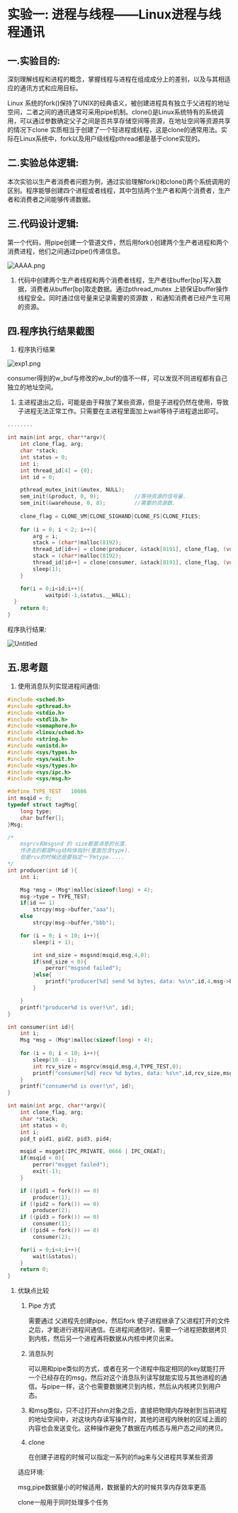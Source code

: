 # 实验一: 进程与线程——Linux进程与线程通讯

## 一.实验目的:

 深刻理解线程和进程的概念，掌握线程与进程在组成成分上的差别，以及与其相适应的通讯方式和应用目标。

Linux 系统的fork()保持了UNIX的经典语义，被创建进程具有独立于父进程的地址空间，二者之间的通讯通常可采用pipe机制。clone()是Linux系统特有的系统调用，可以通过参数确定父子之间是否共享存储空间等资源，在地址空间等资源共享的情况下clone 实质相当于创建了一个轻进程或线程，这是clone的通常用法。实际在Linux系统中，fork以及用户级线程pthread都是基于clone实现的。

## 二.实验总体逻辑:

本次实验以生产者消费者问题为例，通过实验理解fork()和clone()两个系统调用的区别。程序能够创建四个进程或者线程，其中包括两个生产者和两个消费者，生产者和消费者之间能够传递数据。

## 三.代码设计逻辑:

第一个代码，用pipe创建一个管道文件，然后用fork()创建两个生产者进程和两个消费进程，他们之间通过pipe()传递信息。

![AAAA.png](%E5%AE%9E%E9%AA%8C%E4%B8%80%20%E8%BF%9B%E7%A8%8B%E4%B8%8E%E7%BA%BF%E7%A8%8B%E2%80%94%E2%80%94Linux%E8%BF%9B%E7%A8%8B%E4%B8%8E%E7%BA%BF%E7%A8%8B%E9%80%9A%E8%AE%AF%20d52e7900f3c44ee0b389c5aa0d07034f/AAAA.png)

1. 代码中创建两个生产者线程和两个消费者线程，生产者往buffer[bp]写入数据，消费者从buffer[bp]取走数据。通过pthread_mutex 上锁保证buffer操作线程安全。同时通过信号量来记录需要的资源数 ，和通知消费者已经产生可用的资源。
    
    

## 四.程序执行结果截图

1. 程序执行结果

![exp1.png](%E5%AE%9E%E9%AA%8C%E4%B8%80%20%E8%BF%9B%E7%A8%8B%E4%B8%8E%E7%BA%BF%E7%A8%8B%E2%80%94%E2%80%94Linux%E8%BF%9B%E7%A8%8B%E4%B8%8E%E7%BA%BF%E7%A8%8B%E9%80%9A%E8%AE%AF%20d52e7900f3c44ee0b389c5aa0d07034f/exp1.png)

consumer得到的w_buf与修改的w_buf的值不一样，可以发现不同进程都有自己独立的地址空间。

1. 主进程退出之后，可能是由于释放了某些资源，但是子进程仍然在使用，导致子进程无法正常工作。只需要在主进程里面加上wait等待子进程退出即可。

```c
........

int main(int argc, char**argv){
    int clone_flag, arg;
	char *stack;
    int status = 0;
    int i;
    int thread_id[4] = {0};
    int id = 0;

	pthread_mutex_init(&mutex, NULL);
	sem_init(&product, 0, 0);           //等待资源的信号量.
	sem_init(&warehouse, 0, 8);         //需要的资源数.
	
	clone_flag = CLONE_VM|CLONE_SIGHAND|CLONE_FS|CLONE_FILES;
	
	for (i = 0; i < 2; i++){
		arg = i;
		stack = (char*)malloc(8192);
		thread_id[id++] = clone(producer, &stack[8191], clone_flag, (void*)&arg);
		stack = (char*)malloc(8192);
		thread_id[id++] = clone(consumer, &stack[8191], clone_flag, (void*)&arg);    
		sleep(1);
	}

	for(i = 0;i<id;i++){
			waitpid(-1,&status,__WALL);
  }
	return 0;
}
```

程序执行结果:

![Untitled](%E5%AE%9E%E9%AA%8C%E4%B8%80%20%E8%BF%9B%E7%A8%8B%E4%B8%8E%E7%BA%BF%E7%A8%8B%E2%80%94%E2%80%94Linux%E8%BF%9B%E7%A8%8B%E4%B8%8E%E7%BA%BF%E7%A8%8B%E9%80%9A%E8%AE%AF%20d52e7900f3c44ee0b389c5aa0d07034f/Untitled.png)

## 五.思考题

1. 使用消息队列实现进程间通信:

```c
#include <sched.h>
#include <pthread.h>
#include <stdio.h>
#include <stdlib.h>
#include <semaphore.h>
#include <linux/sched.h>
#include <string.h>
#include <unistd.h>
#include <sys/types.h>
#include <sys/wait.h>
#include <sys/types.h>
#include <sys/ipc.h>
#include <sys/msg.h>

#define TYPE_TEST   10086
int msqid = 0;
typedef struct tagMsg{
    long type;
    char buffer[];
}Msg;

/*
    msgrcv和msgsnd 的 size都是消息的长度.
    传进去的都是Msg结构体指针(里面包含type).
    但是rcv的时候还是要指定一下mtype.....
*/
int producer(int id ){
	int i;

    Msg *msg = (Msg*)malloc(sizeof(long) + 4);
    msg->type = TYPE_TEST;
    if(id == 1)
        strcpy(msg->buffer,"aaa");
    else
        strcpy(msg->buffer,"bbb");

	for (i = 0; i < 10; i++){
		sleep(i + 1);

		int snd_size = msgsnd(msqid,msg,4,0);
        if(snd_size < 0){
            perror("msgsnd failed");
        }else{
            printf("producer[%d] send %d bytes, data: %s\n",id,4,msg->buffer);
        }

	}
	printf("producer%d is over!\n", id);
}

int consumer(int id){
	int i;
    Msg *msg = (Msg*)malloc(sizeof(long) + 4);
    
	for (i = 0; i < 10; i++){
		sleep(10 - i);
        int rcv_size = msgrcv(msqid,msg,4,TYPE_TEST,0);
        printf("consumer[%d] recv %d bytes, data: %s\n",id,rcv_size,msg->buffer);
	}
	printf("consumer%d is over!\n", id);
}

int main(int argc, char**argv){
    int clone_flag, arg;
	char *stack;
    int status = 0;
    int i;
    pid_t pid1, pid2, pid3, pid4;

    msqid = msgget(IPC_PRIVATE, 0666 | IPC_CREAT);
    if(msqid < 0){
        perror("msgget failed");
        exit(-1);
    }

	if ((pid1 = fork()) == 0)
        producer(1);
    if ((pid2 = fork()) == 0)
        producer(2);
    if ((pid3 = fork()) == 0)
        consumer(1);
    if ((pid4 = fork()) == 0)
        consumer(2);

	for(i = 0;i<4;i++){
        wait(&status);
    }
	return 0;
}
```

1. 优缺点比较
    1. Pipe 方式
        
        需要通过 父进程先创建pipe，然后fork 使子进程继承了父进程打开的文件之后，才能进行进程间通信。在进程间通信时，需要一个进程把数据拷贝到内核，然后另一个进程再将数据从内核中拷贝出来。
        
    2. 消息队列
        
        可以用和pipe类似的方式，或者在另一个进程中指定相同的key就能打开一个已经存在的msg，然后对这个消息队列读写就能实现与其他进程的通信。与pipe一样，这个也需要数据拷贝到内核，然后从内核拷贝到用户态。
        
    3. 和msg类似，只不过打开shm对象之后，直接把物理内存映射到当前进程的地址空间中，对这块内存读写操作时，其他的进程内映射的区域上面的内容也会发送变化。这种操作避免了数据在内核态与用户态之间的拷贝。
    4. clone 
        
        在创建子进程的时候可以指定一系列的flag来与父进程共享某些资源
        
    
    适应环境:
    
    msg,pipe数据量小的时候适用，数据量的大的时候共享内存效率更高
    
    clone一般用于同时处理多个任务